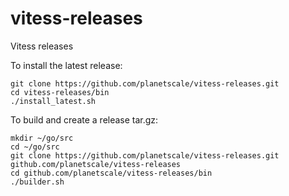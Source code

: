 # vitess-releases
Vitess releases

To install the latest release:

```
git clone https://github.com/planetscale/vitess-releases.git
cd vitess-releases/bin
./install_latest.sh
```

To build and create a release tar.gz:

```
mkdir ~/go/src
cd ~/go/src
git clone https://github.com/planetscale/vitess-releases.git github.com/planetscale/vitess-releases
cd github.com/planetscale/vitess-releases/bin
./builder.sh
```

